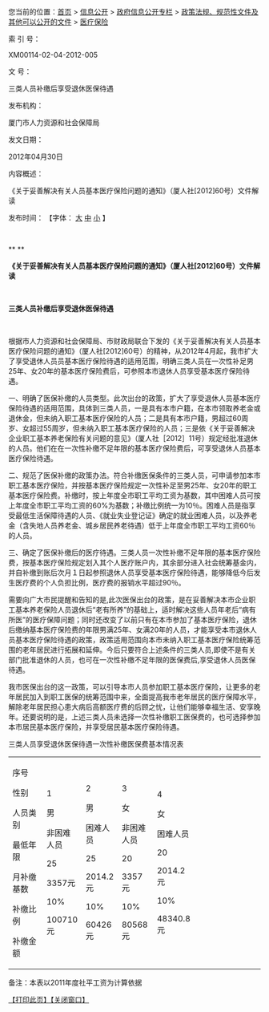 您当前的位置：[首页](../../../../../../ "首页") \> [信息公开](../../../../../ "信息公开") \> [政府信息公开专栏](../../../../ "政府信息公开专栏") \> [政策法规、规范性文件及其他可以公开的文件](../../ "政策法规、规范性文件及其他可以公开的文件") \> [医疗保险](../ "医疗保险")

索 引 号：

XM00114-02-04-2012-005

文 号：

三类人员补缴后享受退休医保待遇

发布机构：

厦门市人力资源和社会保障局

发文日期：

2012年04月30日

内容概述：

《关于妥善解决有关人员基本医疗保险问题的通知》（厦人社[2012]60号）文件解读

发布时间： 【字体： [大](javascript:fontZoomC();) [中](javascript:fontZoomB();) [小](javascript:fontZoomA();) 】

 

** **

**《关于妥善解决有关人员基本医疗保险问题的通知》（厦人社[2012]60号）文件解读**

 

**三类人员补缴后享受退休医保待遇**

 

根据市人力资源和社会保障局、市财政局联合下发的《关于妥善解决有关人员基本医疗保险问题的通知》（厦人社[2012]60号）的精神，从2012年4月起，我市扩大了享受退休人员员基本医疗保险待遇的适用范围，明确三类人员在一次性补足男25年、女20年的基本医疗保险费后，可参照本市退休人员享受基本医疗保险待遇。

一、明确了医保补缴的人员类型。此次出台的政策，扩大了享受退休人员基本医疗保险待遇的适用范围，具体到三类人员，一是具有本市户籍，在本市领取养老金或退休金，但未纳入职工基本医疗保险的人员；二是具有本市户籍，男超过60周岁、女超过55周岁，但未纳入职工基本医疗保险的人员；三是依《关于妥善解决企业职工基本养老保险有关问题的意见》（厦人社［2012］11号）规定经批准退休的人员。他们在在一次性补缴不足年限的基本医疗保险费后，可享受退休人员基本医疗保险待遇。

二、规范了医保补缴的政策办法。符合补缴医保条件的三类人员，可申请参加本市职工基本医疗保险，并按基本医疗保险规定一次性补足至男25年、女20年的职工基本医疗保险费。补缴时，按上年度全市职工平均工资为基数，其中困难人员可按上年度全市职工平均工资的60%为基数；补缴比例统一为10％。困难人员是指享受最低生活保障待遇的人员、《就业失业登记证》确定的就业困难人员，以及养老金（含失地人员养老金、城乡居民养老待遇）低于上年度全市职工平均工资60％的人员。

三、确定了医保补缴后的医疗待遇。三类人员一次性补缴不足年限的基本医疗保险费，按基本医疗保险规定划入其个人医疗账户内，其余部分进入社会统筹基金内，并自补缴到账后次月１日起参照退休人员享受基本医疗保险待遇，能够降低今后发生医疗费的个人负担比例，医疗费的报销水平超过90％。

需要向广大市民提醒和告知的是,此次医保出台的政策，是在妥善解决本市企业职工基本养老保险人员退休后“老有所养”的基础上，适时解决这些人员年老后“病有所医”的医疗保障问题；同时还改变了以前只有在本市参加了基本医疗保险，退休后缴纳基本医疗保险费的年限男满25年、女满20年的人员，才能享受本市退休人员基本医疗保险待遇的政策，政策适用范围向本市未纳入职工基本医疗保险统筹范围的老年居民进行拓展和延伸。今后只要符合上述条件的三类人员,即使不是有关部门批准退休的人员，也可在一次性补缴不足年限的医保费后,享受退休人员医保待遇。

我市医保出台的这一政策，可以引导本市人员参加职工基本医疗保险，让更多的老年居民加入到职工医保的统筹范围中来，全面提高我市老年居民的医疗保障水平，解除老年居民担心患大病后高额医疗费的后顾之忧，让他们能够幸福生活、安享晚年。还要说明的是，上述三类人员未选择一次性补缴职工医保费的，也可选择参加本市居民基本医疗保险，并享受居民基本医疗保险待遇。

三类人员享受退休医保待遇一次性补缴医保费基本情况表

<table>
<colgroup>
<col width="14%" />
<col width="14%" />
<col width="14%" />
<col width="14%" />
<col width="14%" />
<col width="14%" />
<col width="14%" />
</colgroup>
<tbody>
<tr class="odd">
<td align="left"><p>序号</p>
<p>性别</p>
<p>人员类别</p>
<p>最低年限</p>
<p>月补缴基数</p>
<p>补缴比例</p>
<p>补缴金额</p></td>
<td align="left"><p>1</p>
<p>男</p>
<p>非困难人员</p>
<p>25</p>
<p>3357元</p>
<p>10%</p>
<p>100710元</p></td>
<td align="left"><p>2</p>
<p>男</p>
<p>困难人员</p>
<p>25</p>
<p>2014.2元</p>
<p>10%</p>
<p>60426元</p></td>
<td align="left"><p>3</p>
<p>女</p>
<p>非困难人员</p>
<p>20</p>
<p>3357元</p>
<p>10%</p>
<p>80568元</p></td>
<td align="left"><p>4</p>
<p>女</p>
<p>困难人员</p>
<p>20</p>
<p>2014.2元</p>
<p>10%</p>
<p>48340.8元</p></td>
</tr>
</tbody>
</table>

备注：本表以2011年度社平工资为计算依据

[【打印此页】](javascript:void(0))[【关闭窗口】](javascript:window.close();)

